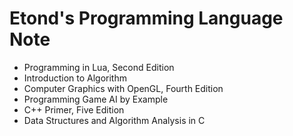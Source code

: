 Etond's Programming Language Note
=================================

* Programming in Lua, Second Edition
* Introduction to Algorithm
* Computer Graphics with OpenGL, Fourth Edition
* Programming Game AI by Example
* C++ Primer, Five Edition
* Data Structures and Algorithm Analysis in C
